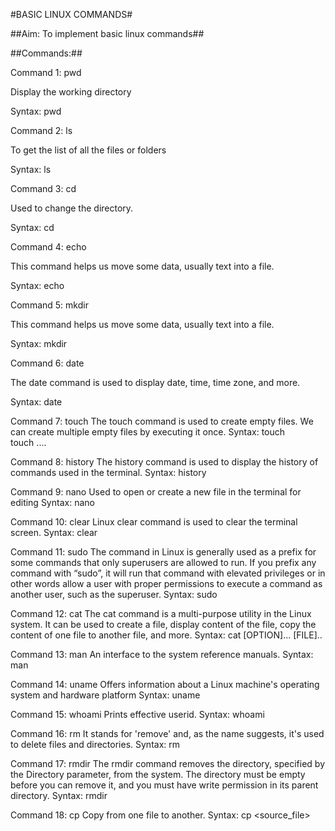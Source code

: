 
#BASIC LINUX COMMANDS#

##Aim: To implement basic linux commands##

##Commands:##

Command 1: pwd

Display the working directory

Syntax: pwd







Command 2: ls

To get the list of all the files or folders

Syntax: ls



Command 3: cd

Used to change the directory.

Syntax: cd






Command 4: echo 

This command helps us move some data, usually text into a file.

Syntax: echo <text>




Command 5: mkdir

This command helps us move some data, usually text into a file.

Syntax: mkdir <filename>



Command 6: date

The date command is used to display date, time, time zone, and more.

Syntax: date




Command 7: touch
The touch command is used to create empty files. We can create multiple empty files by executing it once.
Syntax:
touch <file name>  
touch <file1>  <file2> ....  








Command 8: history
The history command is used to display the history of commands used in the terminal.
Syntax: history


Command 9: nano
Used to open or create a new file in the terminal for editing
Syntax: nano <filename>





Command 10: clear
Linux clear command is used to clear the terminal screen.
Syntax: clear


Command 11: sudo
The command in Linux is generally used as a prefix for some commands that only superusers are allowed to run. If you prefix any command with “sudo”, it will run that command with elevated privileges or in other words allow a user with proper permissions to execute a command as another user, such as the superuser.
Syntax: sudo












Command 12: cat
The cat command is a multi-purpose utility in the Linux system. It can be used to create a file, display content of the file, copy the content of one file to another file, and more.
Syntax: cat [OPTION]... [FILE]..  

Command 13: man
An interface to the system reference manuals.
Syntax: man



Command 14: uname
Offers information about a Linux machine's operating system and hardware platform
Syntax: uname



Command 15: whoami
Prints effective userid.
Syntax: whoami



Command 16: rm
It stands for 'remove' and, as the name suggests, it's used to delete files and directories. 
Syntax: rm <name>


Command 17: rmdir
The rmdir command removes the directory, specified by the Directory parameter, from the system. The directory must be empty before you can remove it, and you must have write permission in its parent directory.
Syntax: rmdir

Command 18: cp
Copy from one file to another.
Syntax: cp <source_file> <destination>

